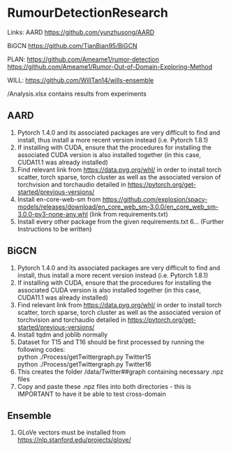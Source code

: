 # RumourDetectionResearch
Links:
AARD
https://github.com/yunzhusong/AARD 

BiGCN
https://github.com/TianBian95/BiGCN 

PLAN:
https://github.com/Ameame1/rumor-detection
https://github.com/Ameame1/Rumor-Out-of-Domain-Exploring-Method

WILL:
https://github.com/WillTan14/wills-ensemble

/Analysis.xlsx contains results from experiments


## AARD

1. Pytorch 1.4.0 and its associated packages are very difficult to find and install, thus install a more recent version instead (i.e. Pytorch 1.8.1)
2. If installing with CUDA, ensure that the procedures for installing the associated CUDA version is also installed together (in this case, CUDA11.1 was already installed)
3. Find relevant link from https://data.pyg.org/whl/ in order to install torch scatter, torch sparse, torch cluster as well as the associated version of torchvision and torchaudio detailed in https://pytorch.org/get-started/previous-versions/ 
4. Install en-core-web-sm from https://github.com/explosion/spacy-models/releases/download/en_core_web_sm-3.0.0/en_core_web_sm-3.0.0-py3-none-any.whl (link from requirements.txt)
5. Install every other package from the given requirements.txt
6... (Further Instructions to be written)

## BiGCN

1. Pytorch 1.4.0 and its associated packages are very difficult to find and install, thus install a more recent version instead (i.e. Pytorch 1.8.1)
2. If installing with CUDA, ensure that the procedures for installing the associated CUDA version is also installed together (in this case, CUDA11.1 was already installed)
3. Find relevant link from https://data.pyg.org/whl/ in order to install torch scatter, torch sparse, torch cluster as well as the associated version of torchvision and torchaudio detailed in https://pytorch.org/get-started/previous-versions/ 
4. Install tqdm and joblib normally
5. Dataset for T15 and T16 should be first processed by running the following codes:<br />
    python ./Process/getTwittergraph.py Twitter15<br />
    python ./Process/getTwittergraph.py Twitter16
6. This creates the folder /data/Twitter##graph containing necessary .npz files
7. Copy and paste these .npz files into both directories - this is IMPORTANT to have it be able to test cross-domain

## Ensemble
1. GLoVe vectors must be installed from https://nlp.stanford.edu/projects/glove/